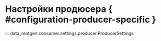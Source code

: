 # Настройки продюсера { #configuration-producer-specific }

::: data_rentgen.consumer.settings.producer.ProducerSettings
